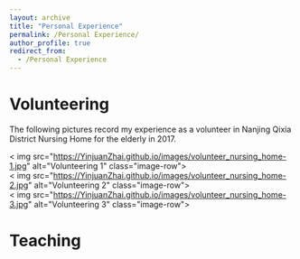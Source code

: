 ```yaml
---
layout: archive
title: "Personal Experience"
permalink: /Personal Experience/
author_profile: true
redirect_from:
  - /Personal Experience  
---
```


Volunteering
======
The following pictures record my experience as a volunteer in Nanjing Qixia District Nursing Home for the elderly in 2017. 

< img src="https://YinjuanZhai.github.io/images/volunteer_nursing_home-1.jpg" alt="Volunteering 1" class="image-row">  
< img src="https://YinjuanZhai.github.io/images/volunteer_nursing_home-2.jpg" alt="Volunteering 2" class="image-row">  
< img src="https://YinjuanZhai.github.io/images/volunteer_nursing_home-3.jpg" alt="Volunteering 3" class="image-row">

<style>  
.image-row {  
  width: 30%; /* 设置每张图片的宽度为容器宽度的三分之一 */  
  margin-right: 10px; /* 根据需要调整间距 */ 
  display: inline-block; /* 设置图片以行内块级元素的方式显示 */  
}  
</style>

Teaching
======



